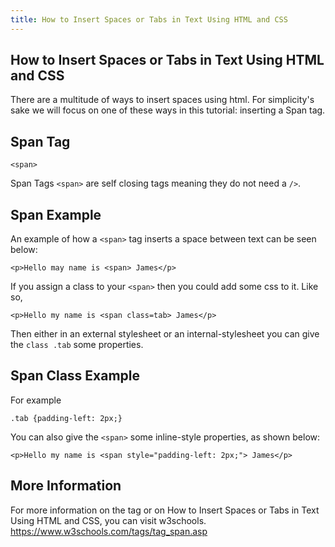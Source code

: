 ```yaml
---
title: How to Insert Spaces or Tabs in Text Using HTML and CSS
---
```

## How to Insert Spaces or Tabs in Text Using HTML and CSS

There are a multitude of ways to insert spaces using html. For simplicity's sake we will 
focus on one of these ways in this tutorial: inserting a Span tag. 

## Span Tag

``<span>``

Span Tags ``<span>`` are self closing tags meaning they do not need a ``/>``.

## Span Example

An example of how a ``<span>`` tag inserts a space between text can be seen below:
  
  ``<p>Hello may name is <span> James</p>``

If you assign a class to your ``<span>`` then you could add some css to it.
  Like so,
  
  ``<p>Hello my name is <span class=tab> James</p>``
  
Then either in an external stylesheet or an internal-stylesheet you can give the ``class .tab`` 
some properties.

## Span Class Example 

For example

``.tab {padding-left: 2px;}``

You can also give the ``<span>`` some inline-style properties, as shown below:
  
  ``<p>Hello my name is <span style="padding-left: 2px;"> James</p>``
  
## More Information

For more information on the <span> tag or on How to Insert Spaces or Tabs in Text Using HTML and CSS, you can visit w3schools. https://www.w3schools.com/tags/tag_span.asp


